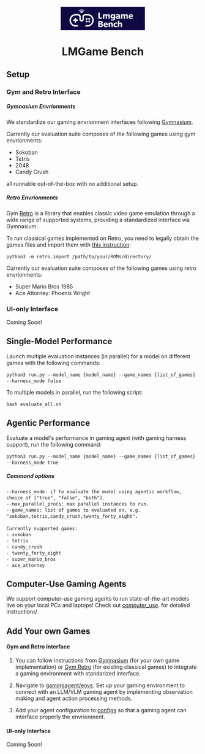 <p align="center">
<img src="../assets/img/lmgame-bench.png" alt="lmgame-bench" width="220" align="center">
</p>

<div align="center"> <h1>LMGame Bench</h1> </div> 

## Setup

### Gym and Retro Interface

##### Gymnasium Envrionments

We standardize our gaming envrionment interfaces following [Gymnasium](https://github.com/Farama-Foundation/Gymnasium).

Currently our evaluation suite composes of the following games using gym envrionments:

- Sokoban
- Tetris
- 2048
- Candy Crush

all runnable out-of-the-box with no additional setup.

##### Retro Envrionments

Gym [Retro](https://github.com/Farama-Foundation/stable-retro) is a library that enables classic video game emulation through a wide range of supported systems, providing a standardized interface via Gymnasium.

To run classical games implemented on Retro, you need to legally obtain the games files and import them with [this instruction](https://retro.readthedocs.io/en/latest/getting_started.html#importing-roms):

```
python3 -m retro.import /path/to/your/ROMs/directory/
```

Currently our evaluation suite composes of the following games using retro envrionments:

- Super Mario Bros 1985
- Ace Attorney: Phoenix Wright

### UI-only Interface

Coming Soon!


## Single-Model Performance

Launch multiple evaluation instances (in parallel) for a model on different games with the following commands:

```
python3 run.py --model_name {model_name} --game_names {list_of_games} --harness_mode false
```

To multiple models in parallel, run the following script:

```
bash evaluate_all.sh
```

## Agentic Performance

Evaluate a model's performance in gaming agent (with gaming harness support), run the following command:

```
python3 run.py --model_name {model_name} --game_names {list_of_games} --harness_mode true
```

##### Command options

```
--harness_mode: if to evaluate the model using agentic workflow, choice of ["true", "false", "both"].
--max_parallel_procs: max parallel instances to run.
--game_names: list of games to evaluated on, e.g. "sokoban,tetris,candy_crush,twenty_forty_eight".

Currently supported games:
- sokoban
- tetris
- candy_crush
- twenty_forty_eight
- super_mario_bros
- ace_attorney
```

## Computer-Use Gaming Agents

We support computer-use gaming agents to run state-of-the-art models live on your local PCs and laptops! Check out [computer_use](computer_use). for detailed instructions!

## Add Your own Games

#### Gym and Retro Interface

1. You can follow instructions from [Gymnasium](https://gymnasium.farama.org/introduction/create_custom_env/) (for your own game implementation) or [Gym Retro](https://retro.readthedocs.io/en/latest/integration.html) (for existing classical games) to integrate a gaming environment with standarized interface. 

2. Navigate to [gamingagent/envs](gamingagent/envs). Set up your gaming environment to connect with an LLM/VLM gaming agent by implementing observation making and agent action processing methods.

3. Add your agent configuration to [configs](configs) so that a gaming agent can interface properly the envrionment.

#### UI-only Interface

Coming Soon!
